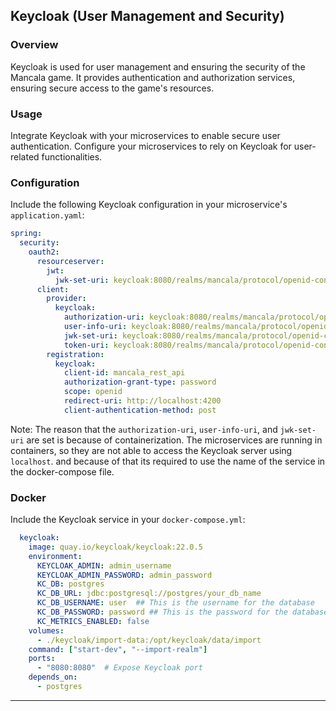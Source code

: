 ## Keycloak (User Management and Security)

### Overview

Keycloak is used for user management and ensuring the security of the Mancala game. It provides authentication and authorization services, ensuring secure access to the game's resources.

### Usage

Integrate Keycloak with your microservices to enable secure user authentication. Configure your microservices to rely on Keycloak for user-related functionalities.

### Configuration

Include the following Keycloak configuration in your microservice's `application.yaml`:

```yaml
spring:
  security:
    oauth2:
      resourceserver:
        jwt:
          jwk-set-uri: keycloak:8080/realms/mancala/protocol/openid-connect/certs}
      client:
        provider:
          keycloak:
            authorization-uri: keycloak:8080/realms/mancala/protocol/openid-connect/auth}
            user-info-uri: keycloak:8080/realms/mancala/protocol/openid-connect/userinfo}
            jwk-set-uri: keycloak:8080/realms/mancala/protocol/openid-connect/certs}
            token-uri: keycloak:8080/realms/mancala/protocol/openid-connect/token}
        registration:
          keycloak:
            client-id: mancala_rest_api
            authorization-grant-type: password
            scope: openid
            redirect-uri: http://localhost:4200
            client-authentication-method: post

```
Note: The reason that the `authorization-uri`, `user-info-uri`, and `jwk-set-uri` are set is because of containerization. The microservices are running in containers, so they are not able to access the Keycloak server using `localhost`. and because of that its required to use the name of the service in the docker-compose file. 

### Docker

Include the Keycloak service in your `docker-compose.yml`:

```yaml
  keycloak:
    image: quay.io/keycloak/keycloak:22.0.5
    environment:
      KEYCLOAK_ADMIN: admin_username
      KEYCLOAK_ADMIN_PASSWORD: admin_password
      KC_DB: postgres
      KC_DB_URL: jdbc:postgresql://postgres/your_db_name
      KC_DB_USERNAME: user  ## This is the username for the database
      KC_DB_PASSWORD: password ## This is the password for the database
      KC_METRICS_ENABLED: false
    volumes:
      - ./keycloak/import-data:/opt/keycloak/data/import
    command: ["start-dev", "--import-realm"]
    ports:
      - "8080:8080"  # Expose Keycloak port
    depends_on:
      - postgres
```

---

